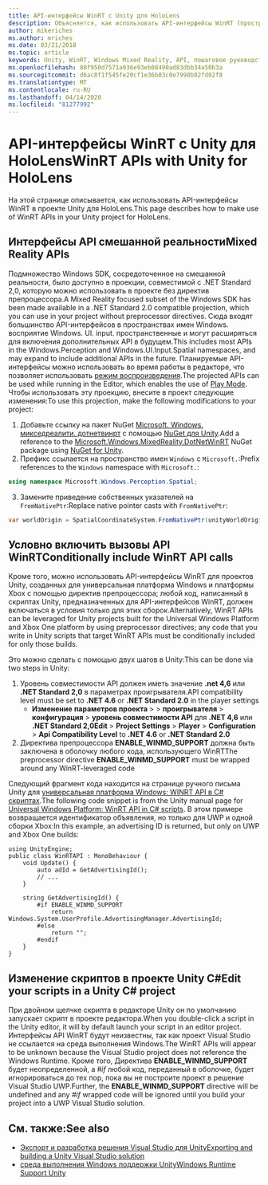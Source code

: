 ```yaml
---
title: API-интерфейсы WinRT с Unity для HoloLens
description: Объясняется, как использовать API-интерфейсы WinRT (пространство имен Windows) в проекте Unity для HoloLens.
author: mikeriches
ms.author: mriches
ms.date: 03/21/2018
ms.topic: article
keywords: Unity, WinRT, Windows Mixed Reality, API, пошаговое руководство
ms.openlocfilehash: 80f950d7571a936e93eb08490ad83dbb34a50b3a
ms.sourcegitcommit: d6ac8f1f545fe20cf1e36b83c0e7998b82fd02f8
ms.translationtype: MT
ms.contentlocale: ru-RU
ms.lasthandoff: 04/14/2020
ms.locfileid: "81277992"
---
```

# <a name="winrt-apis-with-unity-for-hololens"></a><span data-ttu-id="fb008-104">API-интерфейсы WinRT с Unity для HoloLens</span><span class="sxs-lookup"><span data-stu-id="fb008-104">WinRT APIs with Unity for HoloLens</span></span>

<span data-ttu-id="fb008-105">На этой странице описывается, как использовать API-интерфейсы WinRT в проекте Unity для HoloLens.</span><span class="sxs-lookup"><span data-stu-id="fb008-105">This page describes how to make use of WinRT APIs in your Unity project for HoloLens.</span></span>

## <a name="mixed-reality-apis"></a><span data-ttu-id="fb008-106">Интерфейсы API смешанной реальности</span><span class="sxs-lookup"><span data-stu-id="fb008-106">Mixed Reality APIs</span></span>

<span data-ttu-id="fb008-107">Подмножество Windows SDK, сосредоточенное на смешанной реальности, было доступно в проекции, совместимой с .NET Standard 2,0, которую можно использовать в проекте без директив препроцессора.</span><span class="sxs-lookup"><span data-stu-id="fb008-107">A Mixed Reality focused subset of the Windows SDK has been made available in a .NET Standard 2.0 compatible projection, which you can use in your project without preprocessor directives.</span></span> <span data-ttu-id="fb008-108">Сюда входят большинство API-интерфейсов в пространствах имен Windows. восприятие Windows. UI. input. пространственные и могут расширяться для включения дополнительных API в будущем.</span><span class="sxs-lookup"><span data-stu-id="fb008-108">This includes most APIs in the Windows.Perception and Windows.UI.Input.Spatial namespaces, and may expand to include additional APIs in the future.</span></span> <span data-ttu-id="fb008-109">Планируемые API-интерфейсы можно использовать во время работы в редакторе, что позволяет использовать [режим воспроизведения](https://docs.microsoft.com//windows/mixed-reality/unity-play-mode).</span><span class="sxs-lookup"><span data-stu-id="fb008-109">The projected APIs can be used while running in the Editor, which enables the use of [Play Mode](https://docs.microsoft.com//windows/mixed-reality/unity-play-mode).</span></span> <span data-ttu-id="fb008-110">Чтобы использовать эту проекцию, внесите в проект следующие изменения:</span><span class="sxs-lookup"><span data-stu-id="fb008-110">To use this projection, make the following modifications to your project:</span></span>

1) <span data-ttu-id="fb008-111">Добавьте ссылку на пакет NuGet [Microsoft. Windows. микседреалити. дотнетвинрт](https://www.nuget.org/packages/Microsoft.Windows.MixedReality.DotNetWinRT) с помощью [NuGet для Unity](https://github.com/GlitchEnzo/NuGetForUnity).</span><span class="sxs-lookup"><span data-stu-id="fb008-111">Add a reference to the [Microsoft.Windows.MixedReality.DotNetWinRT](https://www.nuget.org/packages/Microsoft.Windows.MixedReality.DotNetWinRT) NuGet package using [NuGet for Unity](https://github.com/GlitchEnzo/NuGetForUnity).</span></span>
2) <span data-ttu-id="fb008-112">Префикс ссылается на пространство имен `Windows` с `Microsoft.`:</span><span class="sxs-lookup"><span data-stu-id="fb008-112">Prefix references to the `Windows` namespace with `Microsoft.`:</span></span>
```cs
using namespace Microsoft.Windows.Perception.Spatial;
```
3) <span data-ttu-id="fb008-113">Замените приведение собственных указателей на `FromNativePtr`:</span><span class="sxs-lookup"><span data-stu-id="fb008-113">Replace native pointer casts with `FromNativePtr`:</span></span>
```cs
var worldOrigin = SpatialCoordinateSystem.FromNativePtr(unityWorldOriginPtr);
```

## <a name="conditionally-include-winrt-api-calls"></a><span data-ttu-id="fb008-114">Условно включить вызовы API WinRT</span><span class="sxs-lookup"><span data-stu-id="fb008-114">Conditionally include WinRT API calls</span></span>

<span data-ttu-id="fb008-115">Кроме того, можно использовать API-интерфейсы WinRT для проектов Unity, созданных для универсальная платформа Windows и платформы Xbox с помощью директив препроцессора; любой код, написанный в скриптах Unity, предназначенных для API-интерфейсов WinRT, должен включаться в условия только для этих сборок.</span><span class="sxs-lookup"><span data-stu-id="fb008-115">Alternatively, WinRT APIs can be leveraged for Unity projects built for the Universal Windows Platform and Xbox One platform by using preprocessor directives; any code that you write in Unity scripts that target WinRT APIs must be conditionally included for only those builds.</span></span> 

<span data-ttu-id="fb008-116">Это можно сделать с помощью двух шагов в Unity:</span><span class="sxs-lookup"><span data-stu-id="fb008-116">This can be done via two steps in Unity:</span></span>
1) <span data-ttu-id="fb008-117">Уровень совместимости API должен иметь значение **.net 4,6** или **.NET Standard 2,0** в параметрах проигрывателя.</span><span class="sxs-lookup"><span data-stu-id="fb008-117">API compatibility level must be set to **.NET 4.6** or **.NET Standard 2.0** in the player settings</span></span>
    - <span data-ttu-id="fb008-118">**Изменение** **параметров проекта** >  > **проигрывателя** > **конфигурация** > **уровень совместимости API** для **.NET 4,6** или **.NET Standard 2,0**</span><span class="sxs-lookup"><span data-stu-id="fb008-118">**Edit** > **Project Settings** > **Player** > **Configuration** > **Api Compatibility Level** to **.NET 4.6** or **.NET Standard 2.0**</span></span>
2) <span data-ttu-id="fb008-119">Директива препроцессора **ENABLE_WINMD_SUPPORT** должна быть заключена в оболочку любого кода, использующего WinRT</span><span class="sxs-lookup"><span data-stu-id="fb008-119">The preprocessor directive **ENABLE_WINMD_SUPPORT** must be wrapped around any WinRT-leveraged code</span></span>

<span data-ttu-id="fb008-120">Следующий фрагмент кода находится на странице ручного письма Unity для [универсальная платформа Windows: WINRT API в C# скриптах](https://docs.unity3d.com/Manual/windowsstore-scripts.html).</span><span class="sxs-lookup"><span data-stu-id="fb008-120">The following code snippet is from the Unity manual page for [Universal Windows Platform: WinRT API in C# scripts](https://docs.unity3d.com/Manual/windowsstore-scripts.html).</span></span> <span data-ttu-id="fb008-121">В этом примере возвращается идентификатор объявления, но только для UWP и одной сборки Xbox:</span><span class="sxs-lookup"><span data-stu-id="fb008-121">In this example, an advertising ID is returned, but only on UWP and Xbox One builds:</span></span>

```
using UnityEngine;
public class WinRTAPI : MonoBehaviour {
    void Update() {
        auto adId = GetAdvertisingId();
        // ...
    }

    string GetAdvertisingId() {
        #if ENABLE_WINMD_SUPPORT
            return Windows.System.UserProfile.AdvertisingManager.AdvertisingId;
        #else
            return "";
        #endif
    }
}
```

## <a name="edit-your-scripts-in-a-unity-c-project"></a><span data-ttu-id="fb008-122">Изменение скриптов в проекте Unity C#</span><span class="sxs-lookup"><span data-stu-id="fb008-122">Edit your scripts in a Unity C# project</span></span>

<span data-ttu-id="fb008-123">При двойном щелчке скрипта в редакторе Unity он по умолчанию запускает скрипт в проекте редактора.</span><span class="sxs-lookup"><span data-stu-id="fb008-123">When you double-click a script in the Unity editor, it will by default launch your script in an editor project.</span></span> <span data-ttu-id="fb008-124">Интерфейсы API WinRT будут неизвестны, так как проект Visual Studio не ссылается на среда выполнения Windows.</span><span class="sxs-lookup"><span data-stu-id="fb008-124">The WinRT APIs will appear to be unknown because the Visual Studio project does not reference the Windows Runtime.</span></span> <span data-ttu-id="fb008-125">Кроме того, Директива **ENABLE_WINMD_SUPPORT** будет неопределенной, а *#if* любой код, переданный в оболочке, будет игнорироваться до тех пор, пока вы не построите проект в решение Visual Studio UWP.</span><span class="sxs-lookup"><span data-stu-id="fb008-125">Further, the **ENABLE_WINMD_SUPPORT** directive will be undefined and any *#if* wrapped code will be ignored until you build your project into a UWP Visual Studio solution.</span></span>

## <a name="see-also"></a><span data-ttu-id="fb008-126">См. также:</span><span class="sxs-lookup"><span data-stu-id="fb008-126">See also</span></span>
* [<span data-ttu-id="fb008-127">Экспорт и разработка решения Visual Studio для Unity</span><span class="sxs-lookup"><span data-stu-id="fb008-127">Exporting and building a Unity Visual Studio solution</span></span>](exporting-and-building-a-unity-visual-studio-solution.md)
* [<span data-ttu-id="fb008-128">среда выполнения Windows поддержки Unity</span><span class="sxs-lookup"><span data-stu-id="fb008-128">Windows Runtime Support Unity</span></span>](https://docs.unity3d.com/Manual/IL2CPP-WindowsRuntimeSupport.html)
